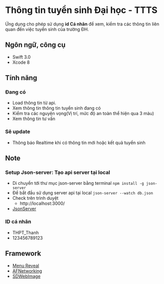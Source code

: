 # Thông tin tuyển sinh Đại học - TTTS
Ứng dụng cho phép sử dụng **id Cá nhân** để xem, kiểm tra các thông tin liên quan đến việc tuyển sinh của trường ĐH.


## Ngôn ngữ, công cụ

* Swift 3.0
* Xcode 8

## Tính năng

### Đang có
*  Load thông tin từ api.
  * Xem thông tin thông tin tuyển sinh đang có
  * Kiểm tra các nguyện vọng(Vị trí, mức độ an toàn thể hiện qua 3 màu)
  * Xem thông tin tư vấn

### Sẽ update
- Thông báo Realtime khi có thông tin mới hoặc kết quả tuyển sinh

## Note

### Setup Json-server: Tạo api server tại local
   - Di chuyển tới thư mục json-server bằng terminal
      `npm install -g json-server`
   - Để bắt đầu sử dụng server api tại local
     `json-server --watch db.json`
   - Check trên trình duyệt
      - http://localhost:3000/
   - [JsonServer](https://github.com/typicode/json-server)

### ID cá nhân
   - THPT_Thanh
   - 123456789123

## Framework

- [Menu Reveal](https://github.com/John-Lluch/SWRevealViewController)
- [AFNetworking](https://github.com/AFNetworking/AFNetworking)
- [SDWebImage](https://github.com/rs/SDWebImage)
